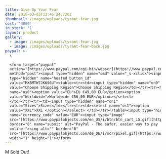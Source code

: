 ```yaml
---
title: Give Up Your Fear
date: 2018-03-03T13:46:24.726Z
thumbnail: /images/uploads/tyrant-fear.jpg
cost: '4000'
in_stock: '1'
layout: product
gallery:
  - image: /images/uploads/tyrant-fear.jpg
  - image: /images/uploads/tyrant-fear-back.jpg
paypal: >-
  \

  <form target="paypal"
  action="[https://www.paypal.com/cgi-bin/webscr](https://www.paypal.com/cgi-bin/webscr)"
  method="post"><input type="hidden" name="cmd" value="_s-xclick"><input
  type="hidden" name="hosted_button_id"
  value="MX8MTW7JK6S6U"><table><tr><td><input type="hidden" name="on0"
  value="Choose Shipping Region">Choose Shipping Region</td></tr><tr><td><select
  name="os0"><option value="EU">EU €49,00 EUR</option><option
  value="Worldwide">Worldwide €56,00 EUR</option></select>
  </td></tr><tr><td><input type="hidden" name="on1"
  value="Sizes">Sizes</td></tr><tr><td><select name="os1"><option
  value="XXL">XXL </option></select> </td></tr></table><input type="hidden"
  name="currency_code" value="EUR"><input type="image"
  src="[https://www.paypalobjects.com/en_US/i/btn/btn_cart_LG.gif](https://www.paypalobjects.com/en_US/i/btn/btn_cart_LG.gif)"
  border="0" name="submit" alt="PayPal - The safer, easier way to pay
  online!"><img alt="" border="0"
  src="[https://www.paypalobjects.com/de_DE/i/scr/pixel.gif](https://www.paypalobjects.com/de_DE/i/scr/pixel.gif)"
  width="1" height="1"></form>
---
```

M Sold Out!
